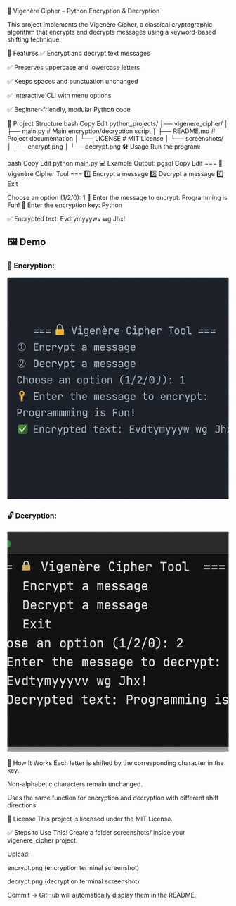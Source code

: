 🔐 Vigenère Cipher – Python Encryption & Decryption


This project implements the Vigenère Cipher, a classical cryptographic algorithm that encrypts and decrypts messages using a keyword-based shifting technique.

🚀 Features
✅ Encrypt and decrypt text messages

✅ Preserves uppercase and lowercase letters

✅ Keeps spaces and punctuation unchanged

✅ Interactive CLI with menu options

✅ Beginner-friendly, modular Python code

📂 Project Structure
bash
Copy
Edit
python_projects/
│── vigenere_cipher/
│   ├── main.py       # Main encryption/decryption script
│   ├── README.md     # Project documentation
│   └── LICENSE       # MIT License
│   └── screenshots/
│       ├── encrypt.png
│       └── decrypt.png
🛠️ Usage
Run the program:

bash
Copy
Edit
python main.py
💻 Example Output:
pgsql
Copy
Edit
=== 🔐 Vigenère Cipher Tool ===
1️⃣ Encrypt a message
2️⃣ Decrypt a message
0️⃣ Exit

Choose an option (1/2/0): 1
🔑 Enter the message to encrypt: Programming is Fun!
🔐 Enter the encryption key: Python

✅ Encrypted text: Evdtymyyywv wg Jhx!
## 🖼️ Demo

### 🔑 Encryption:
![Encryption Demo](screenshots/encrypt.png)

### 🔓 Decryption:
![Decryption Demo](screenshots/decrypt.png)

🧠 How It Works
Each letter is shifted by the corresponding character in the key.

Non-alphabetic characters remain unchanged.

Uses the same function for encryption and decryption with different shift directions.

📜 License
This project is licensed under the MIT License.

✅ Steps to Use This:
Create a folder screenshots/ inside your vigenere_cipher project.

Upload:

encrypt.png (encryption terminal screenshot)

decrypt.png (decryption terminal screenshot)

Commit → GitHub will automatically display them in the README.
